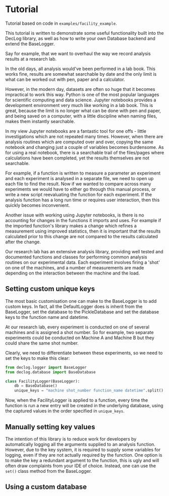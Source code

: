 # Tutorial

Tutorial based on code in `examples/facility_example`.

This tutorial is written to demonstrate some useful functionality
built into the DecLog library, as well as how to write your own Database
backend and extend the BaseLogger.

Say for example, that we want to overhaul the way we record analysis
results at a research lab.

In the old days, all analysis would've
been performed in a lab book. This works fine, results are somewhat
searchable by date and the only limit is what can be worked out with
pen, paper and a calculator.

However, in the modern day, datasets are often so huge that it becomes
impractical to work this way. Python is one of the most popular languages
for scientific computing and data science. Jupyter notebooks provides a
development environment very much like working in a lab book. This is great,
because the limit is no longer what can be done with pen and paper, and being
saved on a computer, with a little discipline when naming files, makes them
instantly searchable.

In my view Jupyter notebooks are a fantastic tool for one offs -
little investigations which are not repeated many times. However,
when there are analysis routines which are computed over and over,
copying the same notebook and changing just a couple of variables
becomes burdensome. As for using a real notebook, there is a
searchable trail of the files/pages where calculations have been completed,
yet the results themselves are not searchable.

For example, if a function is written to measure a parameter an experiment
and each experiment is analysed in a separate file, we need to open up each
file to find the result. Now if we wanted to compare across many experiments
we would have to either go through this manual process, or write a new script
reevaluating the function for each experiment. If the analysis function
has a long run time or requires user interaction, then this quickly becomes
inconvenient.

Another issue with working using Jupyter notebooks, is there is no accounting
for changes in the functions it imports and uses. For example if the imported
function's library makes a change which refines a measurement using
improved statistics, then it is important that the results calculated prior to
this change are not compared to the results calculated after the change.

Our research lab has an extensive analysis library, providing well tested
and documented functions and classes for performing common analysis
routines on our experimental data. Each experiment involves firing a 'shot'
on one of the machines, and a number of measurements are made depending on
the interaction between the machine and the load.

## Setting custom unique keys

The most basic customisation one can make to the BaseLogger
is to add custom keys. In fact, all the DefaultLogger does is
inherit from the BaseLogger, set the database to the PickleDatabase
and set the database keys to the function name and datetime.

At our research lab, every experiment is conducted on one of several
machines and is assigned a shot number. So for example, two separate
experiments could be conducted on Machine A and Machine B but they
could share the same shot number.

Clearly, we need to differentiate between these experiments, so we need
to set the keys to make this clear:

```python
from declog.logger import BaseLogger
from declog.database import BaseDatabase

class FacilityLogger(BaseLogger):
    db = BaseDatabase()
    unique_keys = "machine shot_number function_name datetime".split()
```

Now, when the FacilityLogger is applied to a function, every time the function
is run a new entry
will be created in the underlying database, using the captured values
in the order
specified in `unique_keys`.

## Manually setting key values

The intention of this library is to reduce work for developers by automatically logging all the arguments supplied to an
analysis function. However, due to the key system, it is required to supply some variables for logging, even if they are
not actually required by the function. One option is to make the key a redundant argument to the function, this is
ugly and will often draw complaints from your IDE of choice. Instead, one can use the `set()` class method from the
BaseLogger.

## Using a custom database